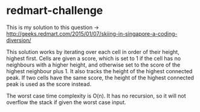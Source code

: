 # redmart-challenge
This is my solution to this question -> http://geeks.redmart.com/2015/01/07/skiing-in-singapore-a-coding-diversion/

This solution works by iterating over each cell in order of their height, highest first. Cells are given a score, which is set to 1 if the cell has no neighbours with a higher height, and otherwise set to the score of the highest neighbour plus 1. It also tracks the height of the highest connected peak. If two cells have the same score, the height of the highest connected peak is used as the score instead.

The worst case time complexity is O(n). It has no recursion, so it will not overflow the stack if given the worst case input.
